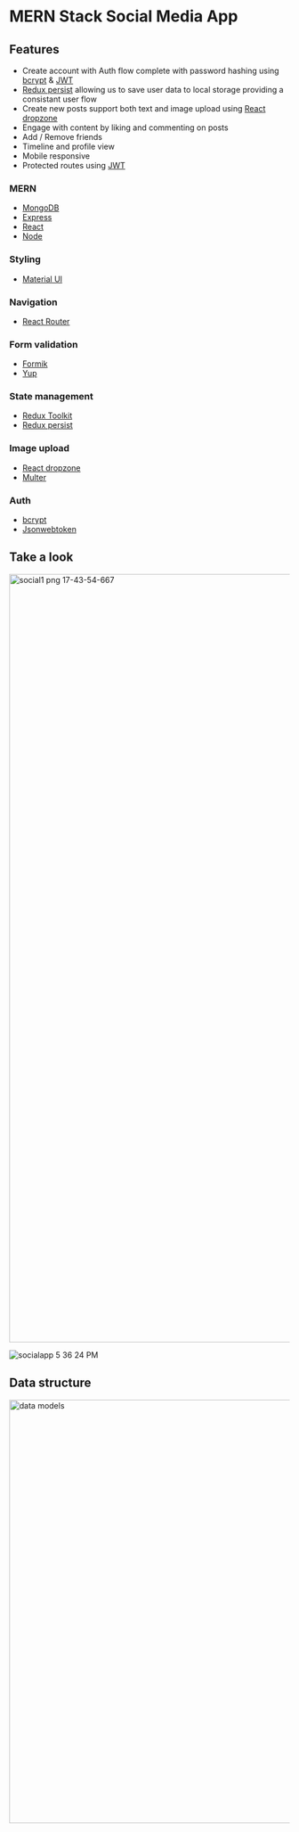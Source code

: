 # MERN Stack Social Media App

## Features
- Create account with Auth flow complete with password hashing using [bcrypt](https://www.npmjs.com/package/bcrypt) & [JWT](https://github.com/auth0/node-jsonwebtoken)
- [Redux persist](https://github.com/rt2zz/redux-persist) allowing us to save user data to local storage providing a consistant user flow
- Create new posts support both text and image upload using [React dropzone](https://react-dropzone.js.org/)
- Engage with content by liking and commenting on posts
- Add / Remove friends
- Timeline and profile view
- Mobile responsive
- Protected routes using [JWT](https://github.com/auth0/node-jsonwebtoken)

### MERN
- [MongoDB](https://www.mongodb.com/)
- [Express](https://expressjs.com/)
- [React](https://reactjs.org/)
- [Node](https://nodejs.org/en/download/)

### Styling
- [Material UI](https://mui.com/material-ui/getting-started/installation/)

### Navigation
- [React Router](https://reactrouter.com/en/v6.3.0/getting-started/installation)

### Form validation
- [Formik](https://formik.org/docs/overview)
- [Yup](https://github.com/jquense/yup)

### State management
- [Redux Toolkit](https://redux-toolkit.js.org/introduction/getting-started)
- [Redux persist](https://github.com/rt2zz/redux-persist)

### Image upload
- [React dropzone](https://react-dropzone.js.org/)
- [Multer](https://github.com/expressjs/multer)

### Auth
- [bcrypt](https://www.npmjs.com/package/bcrypt)
- [Jsonwebtoken](https://github.com/auth0/node-jsonwebtoken)

## Take a look

<img width="1379" alt="social1 png 17-43-54-667" src="https://user-images.githubusercontent.com/82087605/224725321-d59cc4df-ac7a-45c4-ab0a-e03374a88d50.png" />

![socialapp 5 36 24 PM](https://user-images.githubusercontent.com/82087605/224725360-2efabb24-c506-4dc5-89cc-4a99ff6bb509.png)


## Data structure

<img width="760" alt="data models" src="https://user-images.githubusercontent.com/82087605/224788450-ba78aa8e-997f-40e9-a26f-92c83bcd6394." />
